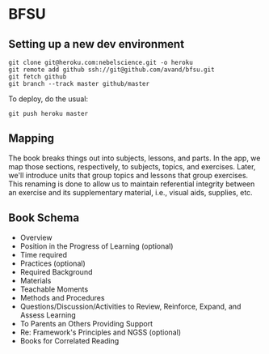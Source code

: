 # BFSU

## Setting up a new dev environment

```
git clone git@heroku.com:nebelscience.git -o heroku
git remote add github ssh://git@github.com/avand/bfsu.git
git fetch github
git branch --track master github/master
```

To deploy, do the usual:

```
git push heroku master
```

## Mapping

The book breaks things out into subjects, lessons, and parts. In the app, we map
those sections, respectively, to subjects, topics, and exercises. Later, we'll
introduce units that group topics and lessons that group exercises. This
renaming is done to allow us to maintain referential integrity between an
exercise and its supplementary material, i.e., visual aids, supplies, etc.

## Book Schema

* Overview
* Position in the Progress of Learning (optional)
* Time required
* Practices (optional)
* Required Background
* Materials
* Teachable Moments
* Methods and Procedures
* Questions/Discussion/Activities to Review, Reinforce, Expand, and Assess
  Learning
* To Parents an Others Providing Support
* Re: Framework's Principles and NGSS (optional)
* Books for Correlated Reading
